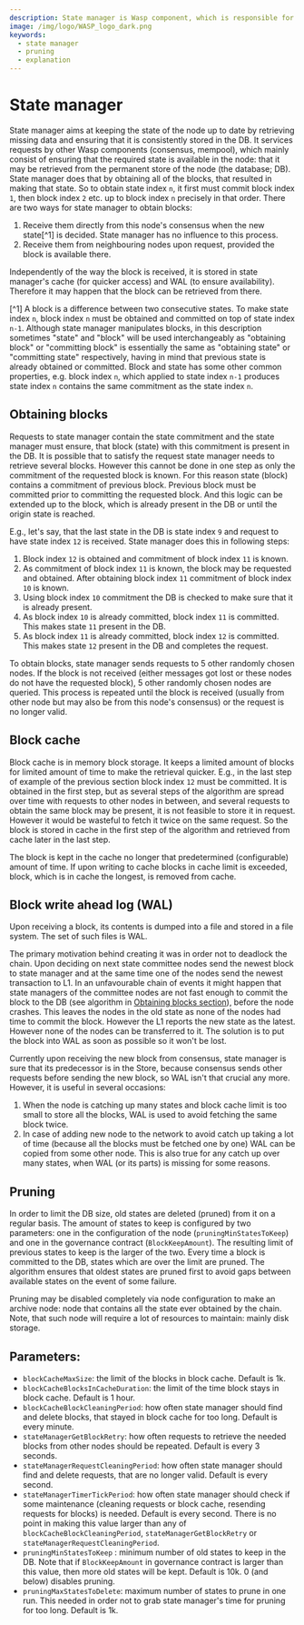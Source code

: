 ```yaml
---
description: State manager is Wasp component, which is responsible for keeping the store up to date.
image: /img/logo/WASP_logo_dark.png
keywords:
  - state manager
  - pruning
  - explanation
---
```


# State manager

State manager aims at keeping the state of the node up to date by retrieving missing data and ensuring that it is
consistently stored in the DB. It services requests by other Wasp components (consensus, mempool), which mainly
consist of ensuring that the required state is available in the node: that it may be retrieved from the permanent
store of the node (the database; DB). State manager does that by obtaining all of the blocks, that resulted in making
that state. So to obtain state index `n`, it first must commit block index `1`, then block index `2` etc. up to
block index `n` precisely in that order. There are two ways for state manager to obtain blocks:

1. Receive them directly from this node's consensus when the new state[^1] is decided. State manager has no influence
   to this process.
2. Receive them from neighbouring nodes upon request, provided the block is available there.

Independently of the way the block is received, it is stored in state manager's cache (for quicker access) and WAL
(to ensure availability). Therefore it may happen that the block can be retrieved from there.

[^1] A block is a difference between two consecutive states. To make state index `n`, block index `n` must be obtained
and committed on top of state index `n-1`. Although state manager manipulates blocks, in this description sometimes
"state" and "block" will be used interchangeably as "obtaining block" or "committing block" is essentially the same as "obtaining state" or "committing state" respectively, having in mind that previous state is already obtained or committed. Block
and state has some other common properties, e.g. block index `n`, which applied to state index `n-1` produces state index `n`
contains the same commitment as the state index `n`.

## Obtaining blocks

Requests to state manager contain the state commitment and the state manager must ensure, that block (state) with this
commitment is present in the DB. It is possible that to satisfy the request state manager needs to retrieve
several blocks. However this cannot be done in one step as only the commitment of the requested block is known. For this
reason state (block) contains a commitment of previous block. Previous block must be committed prior to committing the
requested block. And this logic can be extended up to the block, which is already present in the DB or until the
origin state is reached.

E.g., let's say, that the last state in the DB is state index `9` and request to have state index `12` is received.
State manager does this in following steps:

1. Block index `12` is obtained and commitment of block index `11` is known.
2. As commitment of block index `11` is known, the block may be requested and obtained. After obtaining block index `11` commitment of block index `10` is known.
3. Using block index `10` commitment the DB is checked to make sure that it is already present.
4. As block index `10` is already committed, block index `11` is committed. This makes state `11` present in the DB.
5. As block index `11` is already committed, block index `12` is committed. This makes state `12` present in the DB and completes the request.

To obtain blocks, state manager sends requests to 5 other randomly chosen nodes. If the block is not received (either messages
got lost or these nodes do not have the requested block), 5 other randomly chosen nodes are queried. This process is repeated
until the block is received (usually from other node but may also be from this node's consensus) or the request is no longer
valid.

## Block cache

Block cache is in memory block storage. It keeps a limited amount of blocks for limited amount of time to make the retrieval
quicker. E.g., in the last step of example of the previous section block index `12` must be committed. It is obtained in
the first step, but as several steps of the algorithm are spread over time with requests to other nodes in between, and
several requests to obtain the same block may be present, it is not feasible to store it in request. However it would
be wasteful to fetch it twice on the same request. So the block is stored in cache in the first step of the algorithm and
retrieved from cache later in the last step.

The block is kept in the cache no longer that predetermined (configurable) amount of time. If upon writing to cache blocks
in cache limit is exceeded, block, which is in cache the longest, is removed from cache.

## Block write ahead log (WAL)

Upon receiving a block, its contents is dumped into a file and stored in a file system. The set of such files is WAL.

The primary motivation behind creating it was in order not to deadlock the chain. Upon deciding on next state committee
nodes send the newest block to state manager and at the same time one of the nodes send the newest transaction to L1.
In an unfavourable chain of events it might happen that state managers of the committee nodes are not fast enough to commit
the block to the DB (see algorithm in [Obtaining blocks section](#obtaining-blocks)), before the node crashes. This leaves
the nodes in the old state as none of the nodes had time to commit the block. However the L1 reports the new state as
the latest. However none of the nodes can be transferred to it. The solution is to put the block into WAL as soon as
possible so it won't be lost.

Currently upon receiving the new block from consensus, state manager is sure that its predecessor is in the Store, because
consensus sends other requests before sending the new block, so WAL isn't that crucial any more. However, it is useful
in several occasions:

1. When the node is catching up many states and block cache limit is too small to store all the blocks, WAL is used to avoid
   fetching the same block twice.
2. In case of adding new node to the network to avoid catch up taking a lot of time (because all the blocks must be fetched
   one by one) WAL can be copied from some other node. This is also true for any catch up over many states, when WAL (or its parts)
   is missing for some reasons.

## Pruning

In order to limit the DB size, old states are deleted (pruned) from it on a regular basis. The amount of states to keep is
configured by two parameters: one in the configuration of the node (`pruningMinStatesToKeep`) and one in the governance contract
(`BlockKeepAmount`). The resulting limit of previous states to keep is the larger of the two. Every time a block is committed
to the DB, states which are over the limit are pruned. The algorithm ensures that oldest states are pruned first to avoid
gaps between available states on the event of some failure.

Pruning may be disabled completely via node configuration to make an archive node: node that contains all the state ever
obtained by the chain. Note, that such node will require a lot of resources to maintain: mainly disk storage.

## Parameters:

- `blockCacheMaxSize`: the limit of the blocks in block cache. Default is 1k.
- `blockCacheBlocksInCacheDuration`: the limit of the time block stays in block cache. Default is 1 hour.
- `blockCacheBlockCleaningPeriod`: how often state manager should find and delete blocks, that stayed in block cache
  for too long. Default is every minute.
- `stateManagerGetBlockRetry`: how often requests to retrieve the needed blocks from other nodes should be repeated.
  Default is every 3 seconds.
- `stateManagerRequestCleaningPeriod`: how often state manager should find and delete requests, that are no longer valid.
  Default is every second.
- `stateManagerTimerTickPeriod`: how often state manager should check if some maintenance (cleaning requests or block cache,
  resending requests for blocks) is needed. Default is every second. There is no point
  in making this value larger than any of `blockCacheBlockCleaningPeriod`,
  `stateManagerGetBlockRetry` or `stateManagerRequestCleaningPeriod`.
- `pruningMinStatesToKeep` : minimum number of old states to keep in the DB. Note that if `BlockKeepAmount` in
  governance contract is larger than this value, then more old states will be kept.
  Default is 10k. 0 (and below) disables pruning.
- `pruningMaxStatesToDelete`: maximum number of states to prune in one run. This needed in order not to grab
  state manager's time for pruning for too long. Default is 1k.
